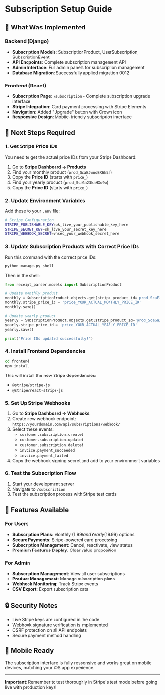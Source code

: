 # Subscription Setup Guide

## 🚀 What Was Implemented

### Backend (Django)
- **Subscription Models**: SubscriptionProduct, UserSubscription, SubscriptionEvent
- **API Endpoints**: Complete subscription management API
- **Admin Interface**: Full admin panels for subscription management
- **Database Migration**: Successfully applied migration 0012

### Frontend (React)
- **Subscription Page**: `/subscription` - Complete subscription upgrade interface
- **Stripe Integration**: Card payment processing with Stripe Elements
- **Navigation**: Added "Upgrade" button with Crown icon
- **Responsive Design**: Mobile-friendly subscription interface

## 🔧 Next Steps Required

### 1. Get Stripe Price IDs
You need to get the actual price IDs from your Stripe Dashboard:

1. Go to **Stripe Dashboard → Products**
2. Find your monthly product (`prod_ScaEJwnoEX6k5a`)
3. Copy the **Price ID** (starts with `price_`)
4. Find your yearly product (`prod_ScaGa23kaHXo9w`)
5. Copy the **Price ID** (starts with `price_`)

### 2. Update Environment Variables
Add these to your `.env` file:

```bash
# Stripe Configuration
STRIPE_PUBLISHABLE_KEY=pk_live_your_publishable_key_here
STRIPE_SECRET_KEY=sk_live_your_secret_key_here
STRIPE_WEBHOOK_SECRET=whsec_your_webhook_secret_here
```

### 3. Update Subscription Products with Correct Price IDs

Run this command with the correct price IDs:

```bash
python manage.py shell
```

Then in the shell:
```python
from receipt_parser.models import SubscriptionProduct

# Update monthly product
monthly = SubscriptionProduct.objects.get(stripe_product_id='prod_ScaEJwnoEX6k5a')
monthly.stripe_price_id = 'price_YOUR_ACTUAL_MONTHLY_PRICE_ID'
monthly.save()

# Update yearly product  
yearly = SubscriptionProduct.objects.get(stripe_product_id='prod_ScaGa23kaHXo9w')
yearly.stripe_price_id = 'price_YOUR_ACTUAL_YEARLY_PRICE_ID'
yearly.save()

print("Price IDs updated successfully!")
```

### 4. Install Frontend Dependencies

```bash
cd frontend
npm install
```

This will install the new Stripe dependencies:
- `@stripe/stripe-js`
- `@stripe/react-stripe-js`

### 5. Set Up Stripe Webhooks

1. Go to **Stripe Dashboard → Webhooks**
2. Create new webhook endpoint: `https://yourdomain.com/api/subscriptions/webhook/`
3. Select these events:
   - `customer.subscription.created`
   - `customer.subscription.updated`
   - `customer.subscription.deleted`
   - `invoice.payment_succeeded`
   - `invoice.payment_failed`
4. Copy the webhook signing secret and add to your environment variables

### 6. Test the Subscription Flow

1. Start your development server
2. Navigate to `/subscription`
3. Test the subscription process with Stripe test cards

## 🎯 Features Available

### For Users
- **Subscription Plans**: Monthly ($1.99) and Yearly ($19.99) options
- **Secure Payments**: Stripe-powered card processing
- **Subscription Management**: Cancel, reactivate, view status
- **Premium Features Display**: Clear value proposition

### For Admin
- **Subscription Management**: View all user subscriptions
- **Product Management**: Manage subscription plans
- **Webhook Monitoring**: Track Stripe events
- **CSV Export**: Export subscription data

## 🔒 Security Notes

- Live Stripe keys are configured in the code
- Webhook signature verification is implemented
- CSRF protection on all API endpoints
- Secure payment method handling

## 📱 Mobile Ready

The subscription interface is fully responsive and works great on mobile devices, matching your iOS app experience.

---

**Important**: Remember to test thoroughly in Stripe's test mode before going live with production keys! 